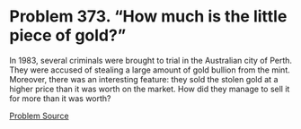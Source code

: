 # Problem 373. “How much is the little piece of gold?”

In 1983, several criminals were brought to trial in the Australian city of Perth. They were accused of stealing a large amount of gold bullion from the mint. Moreover, there was an interesting feature: they sold the stolen gold at a higher price than it was worth on the market. How did they manage to sell it for more than it was worth?

[Problem Source](https://www.trizland.ru/tasks/1659/)